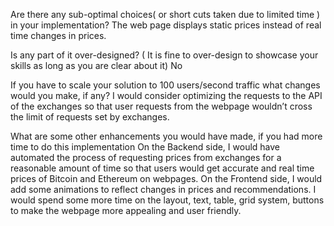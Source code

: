 Are there any sub-optimal choices( or short cuts taken due to limited time ) in your implementation?
The web page displays static prices instead of real time changes in prices.
 
Is any part of it over-designed? ( It is fine to over-design to showcase your skills as long as you are clear about it)
No
 
If you have to scale your solution to 100 users/second traffic what changes would you make, if any?
I would consider optimizing the requests to the API of the exchanges so that user requests from the webpage wouldn’t cross the limit of requests set by exchanges.
 
What are some other enhancements you would have made, if you had more time to do this implementation
On the Backend side, I would have automated the process of requesting prices from exchanges for a reasonable amount of time so that users would get accurate and real time prices of Bitcoin and Ethereum on webpages.
On the Frontend side, I would add some animations to reflect changes in prices and recommendations. I would spend some more time on the layout, text, table, grid system, buttons to make the webpage more appealing and user friendly.

